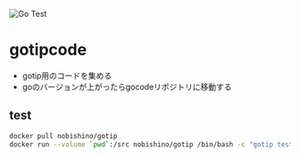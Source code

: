 ![Go Test](https://github.com/nobishino/gotipcode/actions/workflows/test.yml/badge.svg)
# gotipcode

- gotip用のコードを集める
- goのバージョンが上がったらgocodeリポジトリに移動する

## test

```sh
docker pull nobishino/gotip
docker run --volume `pwd`:/src nobishino/gotip /bin/bash -c "gotip test ./..."
```